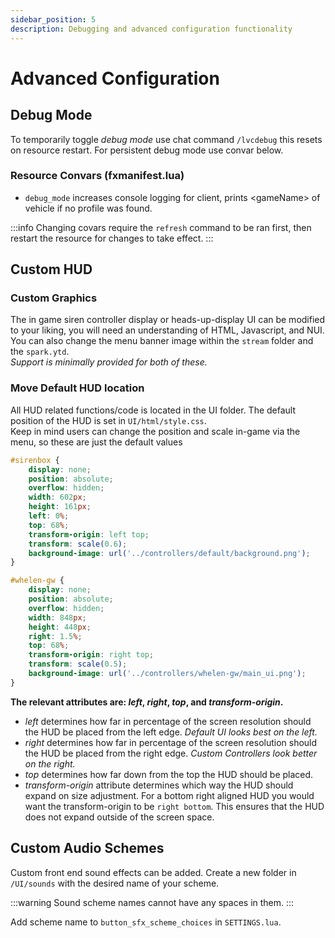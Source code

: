 ```yaml
---
sidebar_position: 5
description: Debugging and advanced configuration functionality
---
```


# Advanced Configuration

## Debug Mode

To temporarily toggle _debug mode_ use chat command `/lvcdebug` this resets on resource restart. For persistent debug mode use convar below.

### **Resource Convars (fxmanifest.lua)**

- `debug_mode` increases console logging for client, prints \<gameName> of vehicle if no profile was found.

:::info
Changing covars require the `refresh` command to be ran first, then restart the resource for changes to take effect.
:::

## Custom HUD

### Custom Graphics

The in game siren controller display or heads-up-display UI can be modified to your liking, you will need an understanding of HTML, Javascript, and NUI.\
You can also change the menu banner image within the `stream` folder and the `spark.ytd`.\
_Support is minimally provided for both of these._

### Move Default HUD location

All HUD related functions/code is located in the UI folder. The default position of the HUD is set in `UI/html/style.css`.\
Keep in mind users can change the position and scale in-game via the menu, so these are just the default values

```css title="Default UI"
#sirenbox {
	display: none;
	position: absolute;
	overflow: hidden;
	width: 602px;
	height: 161px;
	left: 0%;
	top: 68%;
	transform-origin: left top;
	transform: scale(0.6);
	background-image: url('../controllers/default/background.png');
}
```

```css title="Custom Controller"
#whelen-gw {
	display: none;
	position: absolute;
	overflow: hidden;
	width: 848px;
	height: 448px;
	right: 1.5%;
	top: 68%;
	transform-origin: right top;
	transform: scale(0.5);
	background-image: url('../controllers/whelen-gw/main_ui.png');
}
```

**The relevant attributes are: _left_, _right_, _top_, and _transform-origin_.**

- _left_ determines how far in percentage of the screen resolution should the HUD be placed from the left edge. _Default UI looks best on the left._
- _right_ determines how far in percentage of the screen resolution should the HUD be placed from the right edge. _Custom Controllers look better on the right._
- _top_ determines how far down from the top the HUD should be placed.
- _transform-origin_ attribute determines which way the HUD should expand on size adjustment. For a bottom right aligned HUD you would want the transform-origin to be `right bottom`. This ensures that the HUD does not expand outside of the screen space.

## Custom Audio Schemes

Custom front end sound effects can be added. Create a new folder in `/UI/sounds` with the desired name of your scheme.

:::warning
Sound scheme names cannot have any spaces in them.
:::

Add scheme name to `button_sfx_scheme_choices` in `SETTINGS.lua`.
